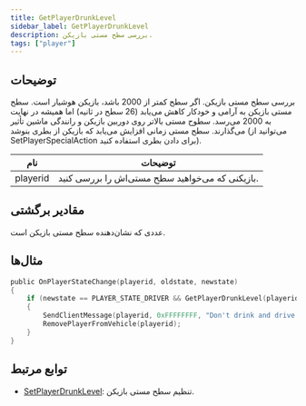 ```yaml
---
title: GetPlayerDrunkLevel
sidebar_label: GetPlayerDrunkLevel
description: بررسی سطح مستی بازیکن.
tags: ["player"]
---
```


## توضیحات

بررسی سطح مستی بازیکن. اگر سطح کمتر از 2000 باشد، بازیکن هوشیار است. سطح مستی بازیکن به آرامی و خودکار کاهش می‌یابد (26 سطح در ثانیه) اما همیشه در نهایت به 2000 می‌رسد. سطوح مستی بالاتر روی دوربین بازیکن و رانندگی ماشین تأثیر می‌گذارند. سطح مستی زمانی افزایش می‌یابد که بازیکن از بطری بنوشد (می‌توانید از SetPlayerSpecialAction برای دادن بطری استفاده کنید).

| نام     | توضیحات                                            |
| -------- | ------------------------------------------------------ |
| playerid | بازیکنی که می‌خواهید سطح مستی‌اش را بررسی کنید. |

## مقادیر برگشتی

عددی که نشان‌دهنده سطح مستی بازیکن است.

## مثال‌ها

```c
public OnPlayerStateChange(playerid, oldstate, newstate)
{
    if (newstate == PLAYER_STATE_DRIVER && GetPlayerDrunkLevel(playerid) > 1999)
    {
        SendClientMessage(playerid, 0xFFFFFFFF, "Don't drink and drive!");
        RemovePlayerFromVehicle(playerid);
    }
}
```

## توابع مرتبط

- [SetPlayerDrunkLevel](SetPlayerDrunkLevel): تنظیم سطح مستی بازیکن.